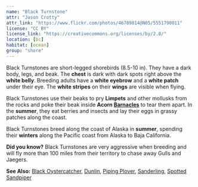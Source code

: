 ```yaml
---
name: "Black Turnstone"
attr: "Jason Crotty"
attr_link: "https://www.flickr.com/photos/46789814@N05/5551790011"
license: "CC BY"
license_link: "https://creativecommons.org/licenses/by/2.0/"
location: [bc]
habitat: [ocean]
group: "shore"
---
```

Black Turnstones are short-legged shorebirds (8.5-10 in). They have a dark body, legs, and beak. The **chest** is dark with dark spots right above the **white belly**. Breeding adults have a **white eyebrow** and a **white patch** under their eye. The **white stripes** on their **wings** are visible when flying.

Black Turnstones use their beaks to pry __Limpets__ and other mollusks from the rocks and poke their beak inside **Acorn [Barnacles](/animals/barnacle/)** to tear them apart. In the **summer**, they eat berries and insects and lay their eggs in grassy patches along the coast.

Black Turnstones breed along the coast of Alaska in **summer**, spending their **winters** along the Pacific coast from Alaska to Baja California.

**Did you know?** Black Turnstones are very aggressive when breeding and will fly more than 100 miles from their territory to chase away Gulls and Jaegers.

<!-- generated, do not edit -->
**See Also:**
[Black Oystercatcher](/birds/bloyster/),
[Dunlin](/birds/dunlin/),
[Piping Plover](/birds/pipplov/),
[Sanderling](/birds/sander/),
[Spotted Sandpiper](/birds/spotsand/)

